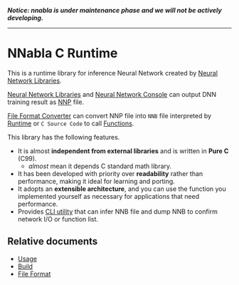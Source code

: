 <!--
 Copyright 2017 Sony Corporation.

 Licensed under the Apache License, Version 2.0 (the "License");
 you may not use this file except in compliance with the License.
 You may obtain a copy of the License at

     http://www.apache.org/licenses/LICENSE-2.0

 Unless required by applicable law or agreed to in writing, software
 distributed under the License is distributed on an "AS IS" BASIS,
 WITHOUT WARRANTIES OR CONDITIONS OF ANY KIND, either express or implied.
 See the License for the specific language governing permissions and
 limitations under the License.
-->

***Notice: nnabla is under maintenance phase and we will not be actively developing.***

----

# NNabla C Runtime

This is a runtime library for inference Neural Network created by [Neural Network Libraries](https://github.com/sony/nnabla).


[Neural Network Libraries](https://github.com/sony/nnabla) and [Neural Network Console](https://github.com/sony/neural-network-console) can output DNN training result as [NNP](https://nnabla.readthedocs.io/en/latest/format.html) file.

[File Format Converter](https://nnabla.readthedocs.io/en/latest/python/file_format_converter/file_format_converter.html) can convert NNP file into `NNB` file interpreted by [Runtime](https://github.com/sony/nnabla-c-runtime/tree/master/src/runtime) or `C Source Code` to call [Functions](https://github.com/sony/nnabla-c-runtime/tree/master/src/runtime).

This library has the following features.

- It is almost **independent from external libraries** and is written in **Pure C** (C99).
  - *almost* mean it depends C standard math library.
- It has been developed with priority over **readability** rather than performance, making it ideal for learning and porting.
- It adopts an **extensible architecture**, and you can use the function you implemented yourself as necessary for applications that need performance.
- Provides [CLI utility](https://github.com/sony/nnabla-c-runtime/tree/master/src/nnablart) that can infer NNB file and dump NNB to confirm network I/O or function list.

## Relative documents

- [Usage](doc/USAGE.md)
- [Build](doc/BUILD.md)
- [File Format](doc/FILE_FORMAT.md)
